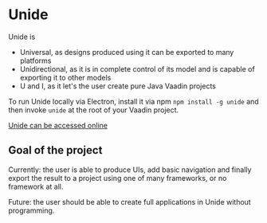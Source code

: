 # Unide

Unide is

- Universal, as designs produced using it can be exported to many platforms
- Unidirectional, as it is in complete control of its model and is capable of exporting it to other models
- U and I, as it let's the user create pure Java Vaadin projects

To run Unide locally via Electron, install it via npm `npm install -g unide` and then
invoke `unide` at the root of your Vaadin project.

[Unide can be accessed online](https://mjvesa.github.io/unide/)

## Goal of the project

Currently: the user is able to produce UIs, add basic navigation and finally export the
result to a project using one of many frameworks, or no framework at all.

Future: the user should be able to create full applications in Unide without programming.
